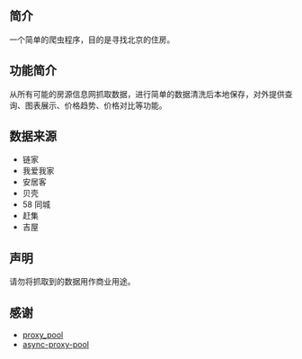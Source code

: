 ## 简介
一个简单的爬虫程序，目的是寻找北京的住房。

## 功能简介
从所有可能的房源信息网抓取数据，进行简单的数据清洗后本地保存，对外提供查询、图表展示、价格趋势、价格对比等功能。

## 数据来源
- 链家
- 我爱我家
- 安居客
- 贝壳
- 58 同城
- 赶集
- 吉屋

## 声明
请勿将抓取到的数据用作商业用途。

## 感谢
- [proxy_pool](https://github.com/jhao104/proxy_pool)
- [async-proxy-pool](https://github.com/chenjiandongx/async-proxy-pool)
